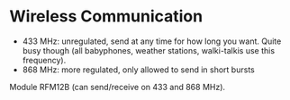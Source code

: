 # Wireless Communication

- 433 MHz: unregulated, send at any time for how long you want. Quite busy though (all babyphones, weather stations, walki-talkis use this frequency).
- 868 MHz: more regulated, only allowed to send in short bursts

Module RFM12B (can send/receive on 433 and 868 MHz).

